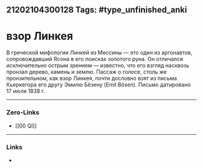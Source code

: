 21202104300128
Tags: #type_unfinished_anki 
---
# взор Линкея

В греческой мифологии Линкей из Мессины — это один из аргонавтов, сопровождавший Ясона в его поисках золотого руна. Он отличался исключительно острым зрением — известно, что его взгляд насквозь пронзал дерево, камень и землю. Пассаж о голосе, столь же пронзительном, как взор Линкея, почти дословно взят из письма Кьеркегора его другу Эмилю Бёзену (Emil Bösen). Письмо датировано 17 июля 1838 г. 

---
### Zero-Links
- [[00 QI]]
---
### Links
-